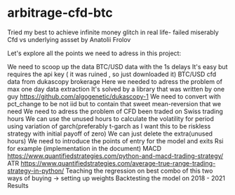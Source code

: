 # arbitrage-cfd-btc
Tried my best to achieve infinite money glitch in real life- failed miserably
Cfd vs underlying assset
by Anatolii Frolov

Let's explore all the points we need to adress in this project:

We need to scoop up the data
BTC/USD data with the 1s delays
It's easy but requires the api key ( it was ruined , so just downloaded it)
BTC/USD cfd data from dukascopy brokerage
Here we needed to adress the problem of max one day data extraction
It's solved by a library that was written by one guy https://github.com/algogenetic/dukascopy-1
We need to convert with pct_change to be not iid but to contain that sweet mean-reversion that we need
We need to adress the problem of CFD been traded on Swiss trading hours
We can use the unused hours to calculate the volatility for period using variation of garch(preferably t-garch as I want this to be riskless strategy with initial payoff of zero)
We can just delete the extra(unused hours)
We need to introduce the points of entry for the model and exits
Rsi for example (implementation in the document)
MACD https://www.quantifiedstrategies.com/python-and-macd-trading-strategy/
ATR https://www.quantifiedstrategies.com/average-true-range-trading-strategy-in-python/
Teaching the regression on best combo of this two ways of buying -> setting up weights
Backtesting the model on 2018 - 2021
Results
